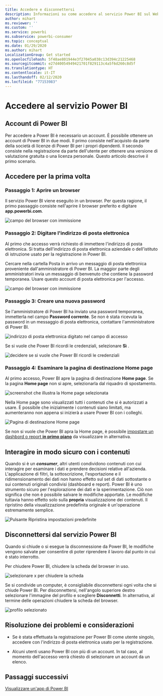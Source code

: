 ```yaml
---
title: Accedere e disconnettersi
description: Informazioni su come accedere al servizio Power BI sul Web e come eseguire la disconnessione.
author: mihart
ms.reviewer: ''
ms.custom: ''
ms.service: powerbi
ms.subservice: powerbi-consumer
ms.topic: conceptual
ms.date: 01/29/2020
ms.author: mihart
LocalizationGroup: Get started
ms.openlocfilehash: 5f48ae801944e3f27045a038c13d394c21225468
ms.sourcegitcommit: e27d40054949421701f829113c4a5f6d260c8d5f
ms.translationtype: HT
ms.contentlocale: it-IT
ms.lasthandoff: 02/12/2020
ms.locfileid: "77153983"
---
```

# <a name="sign-in-to-power-bi-service"></a>Accedere al servizio Power BI

## <a name="power-bi-accounts"></a>Account di Power BI
Per accedere a Power BI è necessario un account. È possibile ottenere un account di Power BI in due modi. Il primo consiste nell'acquisto da parte della società di licenze di Power BI per i propri dipendenti. Il secondo consiste nella registrazione da parte dell'utente per ottenere una versione di valutazione gratuita o una licenza personale. Questo articolo descrive il primo scenario.

## <a name="sign-in-for-the-first-time"></a>Accedere per la prima volta

### <a name="step-1-open-a-browser"></a>Passaggio 1: Aprire un browser
Il servizio Power BI viene eseguito in un browser.  Per questa ragione, il primo passaggio consiste nell'aprire il browser preferito e digitare **app.powerbi.com**.

![campo del browser con immissione](media/end-user-sign-in/power-bi-sign-in.png)

### <a name="step-2-type-your-email-address"></a>Passaggio 2: Digitare l'indirizzo di posta elettronica
Al primo che accesso verrà richiesto di immettere l'indirizzo di posta elettronica.  Si tratta dell'indirizzo di posta elettronica aziendale o dell'istituto di istruzione usato per la registrazione in Power BI.  

Cercare nella cartella Posta in arrivo un messaggio di posta elettronica proveniente dall'amministratore di Power BI. La maggior parte degli amministratori invia un messaggio di benvenuto che contiene la password temporanea. Usare questo account di posta elettronica per l'accesso. 

![campo del browser con immissione](media/end-user-sign-in/power-bi-password.png)


 
### <a name="step-3-create-a-new-password"></a>Passaggio 3: Creare una nuova password
Se l'amministratore di Power BI ha inviato una password temporanea, immetterla nel campo **Password corrente**. Se non è stata ricevuta la password in un messaggio di posta elettronica, contattare l'amministratore di Power BI.

![indirizzo di posta elettronica digitato nel campo di accesso](media/end-user-sign-in/power-bi-login.png)

Se si vuole che Power BI ricordi le credenziali, selezionare **Sì** . 

![decidere se si vuole che Power BI ricordi le credenziali](media/end-user-sign-in/power-bi-stay-signed-in.png)


### <a name="step-4-review-your-home-landing-page"></a>Passaggio 4: Esaminare la pagina di destinazione Home page
Al primo accesso, Power BI apre la pagina di destinazione **Home page**. Se la pagina **Home page**  non si apre, selezionarla dal riquadro di spostamento. 

![screenshot che illustra la Home page selezionata](media/end-user-sign-in/power-bi-home-selected.png)

Nella Home page sono visualizzati tutti i contenuti che si è autorizzati a usare. È possibile che inizialmente i contenuti siano limitati, ma aumenteranno non appena si inizierà a usare Power BI con i colleghi. 

![Pagina di destinazione Home page](media/end-user-sign-in/power-bi-home-landing.png)

Se non si vuole che Power BI apra la Home page, è possibile [impostare un dashbord o report **in primo piano**](end-user-featured.md) da visualizzare in alternativa. 

## <a name="safely-interact-with-content"></a>Interagire in modo sicuro con i contenuti
Quando si è un ***consumer***, altri utenti condividono contenuti con cui interagire per esaminare i dati e prendere decisioni relative all'azienda.  L'applicazione di filtri, la sottoscrizione, l'esportazione e il ridimensionamento dei dati non hanno effetto sul set di dati sottostante o sui contenuti originali condivisi (dashboard e report). Power BI è uno strumento sicuro per l'esplorazione dei dati e la sperimentazione. Ciò non significa che non è possibile salvare le modifiche apportate. Le modifiche tuttavia hanno effetto solo sulla **propria** visualizzazione dei contenuti. Il ripristino della visualizzazione predefinita originale è un'operazione estremamente semplice.

![Pulsante Ripristina impostazioni predefinite](media/end-user-sign-in/power-bi-reset.png)

## <a name="sign-out-of-power-bi-service"></a>Disconnettersi dal servizio Power BI
Quando si chiude o si esegue la disconnessione da Power BI, le modifiche vengono salvate per consentire di poter riprendere il lavoro dal punto in cui è stato interrotto.

Per chiudere Power BI, chiudere la scheda del browser in uso. 

![selezionare x per chiudere la scheda](media/end-user-sign-in/power-bi-close.png) 

Se si condivide un computer, è consigliabile disconnettersi ogni volta che si chiude Power BI.  Per disconnettersi, nell'angolo superiore destro selezionare l'immagine del profilo e scegliere **Disconnetti**. In alternativa, al termine delle operazioni chiudere la scheda del browser.

![profilo selezionato](media/end-user-sign-in/power-bi-sign-out.png) 

## <a name="troubleshooting-and-considerations"></a>Risoluzione dei problemi e considerazioni
- Se è stata effettuata la registrazione per Power BI come utente singolo, accedere con l'indirizzo di posta elettronica usato per la registrazione.

- Alcuni utenti usano Power BI con più di un account. In tal caso, al momento dell'accesso verrà chiesto di selezionare un account da un elenco. 

## <a name="next-steps"></a>Passaggi successivi
[Visualizzare un'app di Power BI](end-user-app-view.md)
